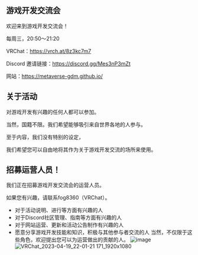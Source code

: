 ## 游戏开发交流会
欢迎来到游戏开发交流会！

每周三，20:50～21:20

VRChat：https://vrch.at/8z3kc7m7

Discord 邀请链接：https://discord.gg/Mes3nP3mZt

网站：https://metaverse-gdm.github.io/

## 关于活动
对游戏开发有兴趣的任何人都可以参加。

当然，国籍不限。我们希望能够吸引来自世界各地的人参与。

至于内容，我们没有特别的设定，

我们希望您可以自由地将其作为关于游戏开发交流的场所来使用。

## 招募运营人员！
我们正在招募游戏开发交流会的运营人员。

如果您有兴趣，请联系fog8360（VRChat）。

- 对于活动说明、进行等方面有兴趣的人
- 对于Discord社区管理、指南等方面有兴趣的人
- 对于网站运营、更新和活动公告制作有兴趣的人
- 愿意分享游戏开发技能和知识，积极与其他参与者交流的人
当然，不仅限于这些角色，欢迎提出您可以为运营做出的贡献的人。
![image](https://github.com/metaverse-gdm/.github/assets/38463346/a4b672da-1c66-4768-82e9-1468a9be8453)
![VRChat_2023-04-19_22-01-21 171_1920x1080](https://github.com/metaverse-gdm/.github/assets/38463346/0d228ea7-9828-4303-9fed-eccfd77e3d79)

